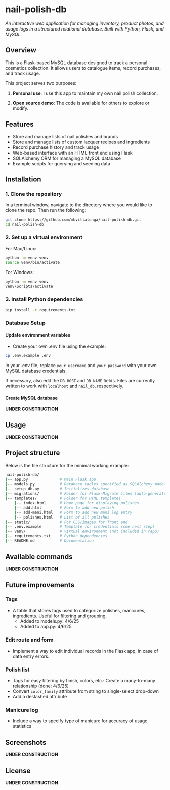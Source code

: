 # nail-polish-db

*An interactive web application for managing inventory, product photos, and usage logs in a structured relational database. Built with Python, Flask, and MySQL.*

## Overview

This is a Flask-based MySQL database designed to track a personal cosmetics collection.
It allows users to catalogue items, record purchases, and track usage.

This project serves two purposes:

1. **Personal use**: I use this app to maintain my own nail polish collection.

2. **Open source demo**: The code is available for others to explore or modify.

## Features

- Store and manage lists of nail polishes and brands
- Store and manage lists of custom lacquer recipes and ingredients
- Record purchase history and track usage
- Web-based interface with an HTML front end using Flask
- SQLAlchemy ORM for managing a MySQL database
- Example scripts for querying and seeding data

## Installation

### 1. Clone the repository

In a terminal window, navigate to the directory where you would like to clone the repo. Then run the following:

```bash
git clone https://github.com/mbvillalonga/nail-polish-db.git
cd nail-polish-db
```

### 2. Set up a virtual environment

For Mac/Linux:

```bash
python -m venv venv
source venv/bin/activate
```

For Windows:
```bash
python -m venv venv
venv\Scripts\activate
```

### 3. Install Python dependencies

```bash
pip install -r requirements.txt
```

### Database Setup

#### Update environment variables

- Create your own .env file using the example:

```bash
cp .env.example .env
```

In your .env file, replace `your_username` and `your_password` with your own MySQL database credentials.

If necessary, also edit the `DB_HOST` and `DB_NAME` fields. Files are currently written to work with `localhost` and `nail_db`, respectively.

#### Create MySQL database

**UNDER CONSTRUCTION**

## Usage

**UNDER CONSTRUCTION**

## Project structure

Below is the file structure for the minimal working example:

```bash
nail-polish-db/
|-- app.py              # Main Flask app
|-- models.py           # Database tables specified as SQLAlchemy models
|-- setup_db.py         # Initializes database 
|-- migrations/         # Folder for Flask-Migrate files (auto-generated)
|-- templates/          # Folder for HTML templates
    |-- index.html      # Home page for displaying polishes
    |-- add.html        # Form to add new polish
    |-- add-mani.html   # Form to add new mani log entry
    |-- polishes.html   # List of all polishes
|-- static/             # For CSS/images for front end
|-- .env.example        # Template for credentials (see next step)
|-- venv/               # Virtual environment (not included in repo)
|-- requirements.txt    # Python dependencies
|-- README.md           # Documentation
```

## Available commands

**UNDER CONSTRUCTION**

## Future improvements

### Tags

- A table that stores tags used to categorize polishes, manicures, ingredients. Useful for filtering and grouping.
  - Added to models.py: 4/6/25
  - Added to app.py: 4/6/25

### Edit route and form

- Implement a way to edit individual records in the Flask app, in case of data entry errors.

### Polish list

- Tags for easy filtering by finish, colors, etc.: Create a many-to-many relationship (done: 4/6/25)
- Convert `color_family` attribute from string to single-select drop-down
- Add a destashed attribute

### Manicure log

- Include a way to specify type of manicure for accuracy of usage statistics

## Screenshots

**UNDER CONSTRUCTION**

## License

**UNDER CONSTRUCTION**
